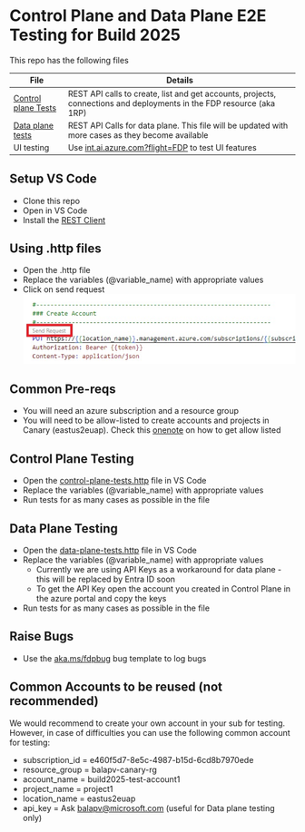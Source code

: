 # Control Plane and Data Plane E2E Testing for Build 2025 

This repo has the following files

| File     | Details  |
|----------|----------|
| [Control plane Tests](control-plane-tests.http)    | REST API calls to create, list and get accounts, projects, connections and deployments in the FDP resource (aka 1RP)|
| [Data plane tests](data-plane-tests.http)    | REST API Calls for data plane. This file will be updated with more cases as they become available|
| UI testing| Use [int.ai.azure.com?flight=FDP](https://int.ai.azure.com?flight=FDP) to test UI features|

## Setup VS Code

* Clone this repo
* Open in VS Code
* Install the [REST Client](https://marketplace.visualstudio.com/items?itemName=humao.rest-client)

## Using .http files

* Open the .http file
* Replace the variables (@variable_name) with appropriate values
* Click on send request
![image](./images/send_request.jpg)

## Common Pre-reqs

* You will need an azure subscription and a resource group
* You will need to be allow-listed to create accounts and projects in Canary (eastus2euap). Check this [onenote](https://microsoft.sharepoint.com/teams/Vienna/_layouts/15/Doc.aspx?sourcedoc=%7B7ebf9ccd-fa20-4e82-8b2b-6c14c9f1740f%7D&action=edit&wd=target%28Engineering%2F1FoundryType.one%7C2b247bc6-d116-40be-994f-6e42405497dc%2FCreate+account+%28aka+virtual+hub%5C%29%7C7c3c9783-2e3c-4d9e-aa06-01cf80d78c00%2F%29&wdorigin=703) on how to get allow listed

## Control Plane Testing

* Open the [control-plane-tests.http](control-plane-tests.http) file in VS Code
* Replace the variables (@variable_name) with appropriate values
* Run tests for as many cases as possible in the file

## Data Plane Testing

* Open the [data-plane-tests.http](data-plane-tests.http) file in VS Code
* Replace the variables (@variable_name) with appropriate values
  * Currently we are using API Keys as a workaround for data plane - this will be replaced by Entra ID soon
  * To get the API Key open the account you created in Control Plane in the azure portal and copy the keys
* Run tests for as many cases as possible in the file

## Raise Bugs

* Use the [aka.ms/fdpbug](https://aka.ms/fdpbug) bug template to log bugs

## Common Accounts to be reused (not recommended)

We would recommend to create your own account in your sub for testing. However, in case of difficulties you can use the following common account for testing:

* subscription_id = e460f5d7-8e5c-4987-b15d-6cd8b7970ede
* resource_group = balapv-canary-rg
* account_name = build2025-test-account1
* project_name = project1
* location_name = eastus2euap
* api_key = Ask balapv@microsoft.com (useful for Data plane testing only)